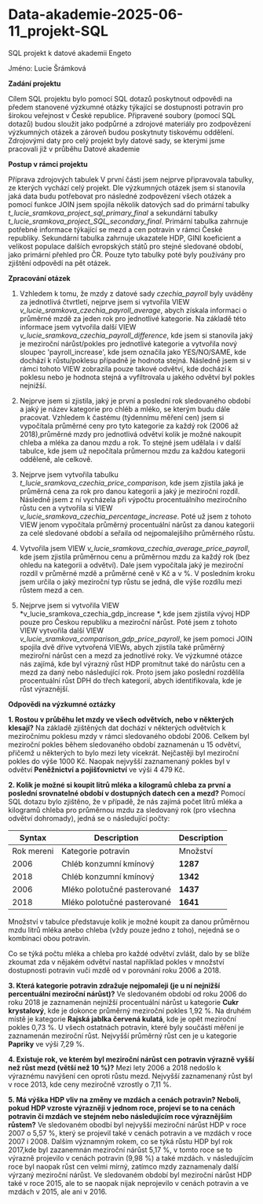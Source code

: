# Data-akademie-2025-06-11_projekt-SQL
SQL projekt k datové akademii Engeto 

Jméno: Lucie Šrámková


**Zadání projektu**

Cílem SQL projektu bylo pomocí SQL dotazů poskytnout odpovědi na předem stanovené výzkumné otázky týkající se dostupnosti potravin pro širokou veřejnost v České republice. Připravené soubory  (pomocí SQL dotazů) budou sloužit jako podpůrné a zdrojové materiály pro zodpovězení  výzkumných otázek a zároveň budou poskytnuty tiskovému oddělení. Zdrojovými daty pro celý projekt byly datové sady, se kterými jsme pracovali již v průběhu Datové akademie

**Postup v rámci projektu**

Příprava zdrojových tabulek
V první části jsem nejprve připravovala tabulky, ze kterých vychází celý projekt. Dle výzkumných otázek jsem si stanovila jaká data budu potřebovat pro následné zodpovězení všech otázek a pomocí funkce JOIN jsem spojila několik datových sad do primární tabulky *t_lucie_sramkova_project_sql_primary_final* a sekundární tabulky *t_lucie_sramkova_project_SQL_secondary_final*. Primární tabulka zahrnuje potřebné informace týkající se mezd a cen potravin v rámci České republiky. Sekundární tabulka zahrnuje ukazatele HDP, GINI koeficient a velikost populace dalších evropských států pro stejné sledované období, jako primární přehled pro ČR. Pouze tyto tabulky poté byly používány pro zjištění odpovědí na pět otázek.

**Zpracování otázek**

1. Vzhledem k tomu, že mzdy z datové sady *czechia_payroll* byly uváděny za jednotlivá čtvrtletí, nejprve jsem si vytvořila VIEW *v_lucie_sramkova_czechia_payroll_average*, abych získala informaci o průměrné mzdě za jeden rok pro jednotlivé kategorie. Na základě této informace  jsem vytvořila další VIEW *v_lucie_sramkova_czechia_payroll_difference*, kde jsem si stanovila jaký je meziroční nárůst/pokles pro jednotlivé kategorie a vytvořila nový sloupec 'payroll_increase', kde jsem označila jako YES/NO/SAME, kde dochází k růstu/poklesu případně je hodnota stejná. Následně jsem si v rámci tohoto VIEW zobrazila pouze takové odvětví, kde dochází k poklesu nebo je hodnota stejná a vyfiltrovala u jakého odvětví byl pokles nejnižší.

2. Nejprve jsem si zjistila, jaký je první a poslední rok sledovaného období a jaký je název kategorie pro chléb a mléko, se kterým budu dále pracovat. Vzhledem k častému (týdennímu měření cen) jsem si vypočítala průměrné ceny pro tyto kategorie za každý rok (2006 až 2018),průměrné mzdy pro jednotlivá odvětví kolik je možné nakoupit chleba a mléka za danou mzdu a rok. To stejné jsem udělala i v další tabulce, kde jsem už nepočítala průmernou mzdu za každou kategorii odděleně, ale celkově.

3. Nejprve jsem vytvořila tabulku *t_lucie_sramkova_czechia_price_comparison*, kde jsem zjistila jaká je průměrná cena za rok pro danou kategorii a jaký je meziroční rozdíl. Následně jsem z ní vycházela při výpočtu procentuálního meziročního růstu cen a vytvořila si VIEW *v_lucie_sramkova_czechia_percentage_increase*. Poté už jsem z tohoto VIEW jenom vypočítala průměrný procentuální nárůst za danou kategorii za celé sledované období a seřaila od nejpomalejšího průměrného růstu. 

4. Vytvořila jsem VIEW *v_lucie_sramkova_czechia_average_price_payroll*, kde jsem zjistila průměrnou cenu a průměrnou mzdu za každý rok (bez ohledu na kategorii a odvětví). Dale jsem vypočítala jaký je meziroční rozdíl v průměrné mzdě a průměrné ceně v Kč a v %. V posledním kroku jsem určila o jaký meziroční typ růstu se jedná, dle výše rozdílu mezi růstem mezd a cen.

5. Nejprve jsem si vytvořila VIEW *v_lucie_sramkova_czechia_gdp_increase *, kde jsem zjistila vývoj HDP pouze pro Českou republiku a meziroční nárůst. Poté jsem z tohoto VIEW vytvořila další VIEW *v_lucie_sramkova_comparison_gdp_price_payroll*, ke jsem pomoci JOIN spojila dvě dříve vytvořená VIEWs, abych zjistila také průměrný mezirořní nárůst cen a mezd za jednotlivé roky. Ve výzkumné otázce nás zajímá, kde byl výrazný růst HDP promítnut také do nárůstu cen a mezd za daný nebo následující rok. Proto jsem jako poslední rozdělila procentuální růst DPH do třech kategorií, abych identifikovala, kde je růst výraznější. 

**Odpovědi na výzkumné oztázky**
   
**1. Rostou v průběhu let mzdy ve všech odvětvích, nebo v některých klesají?**
   Na základě zjištěných dat dochází v některých odvětvích k meziročnímu poklesu mzdy v rámci sledovaného období 2006. Celkem byl meziroční pokles během sledovaného období zaznamenán u 15 odvětví, přičemž u některých to bylo mezi lety vícekrát. Nejčastěji byl meziroční pokles do výše 1000 Kč. Naopak nejvyšší zaznamenaný pokles byl v odvětví **Peněžnictví a pojišťovnictví** ve výši 4 479 Kč.

   
**2. Kolik je možné si koupit litrů mléka a kilogramů chleba za první a poslední srovnatelné období v dostupných datech cen a mezd?**
  Pomocí SQL dotazu bylo zjištěno, že v případě, že nás zajímá počet litrů mléka a kilogramů chleba pro průměrnou mzdu za sledovaný rok (pro všechna odvětví dohromady), jedná se o následující počty:
   
   | Syntax | Description |Description |
   | ----------- | ----------- |----------- |
   | Rok mereni | Kategorie potravin | Množství | 
   |2006 | Chléb konzumní kmínový| **1287** |
   |2018 | Chléb konzumní kmínový|  **1342** |
   |2006 | Mléko polotučné pasterované| **1437** |
   |2018 | Mléko polotučné pasterované|  **1641** |

   Množství v tabulce představuje kolik je možné koupit za danou průměrnou mzdu litrů mléka anebo chleba (vždy pouze jedno z toho), nejedná se o kombinaci obou potravin.

   Co se týká počtu mléka a chleba pro každé odvětví zvlášt, dalo by se blíže zkoumat zda v nějakém odvětví nastal například pokles v množství dostupnosti potravin vuči mzdě od v porovnání roku 2006 a 2018.
        
**3. Která kategorie potravin zdražuje nejpomaleji (je u ní nejnižší percentuální meziroční nárůst)?**
      Ve sledovaném období od roku 2006 do roku 2018 je zaznamenán nejnižší procentuální nárůst u kategorie **Cukr krystalový**, kde je dokonce průměrný meziroční pokles 1,92 %. Na druhém místě je kategorie **Rajská jablka červená kulatá**, kde je opět meziroční pokles       0,73 %. U všech ostatnách potravin, které byly součástí měření je zaznamenán meziroční růst. Nejvyšší průměrný růst cen je u kategorie **Papriky** ve výši 7,29 %.
        
**4. Existuje rok, ve kterém byl meziroční nárůst cen potravin výrazně vyšší než růst mezd (větší než 10 %)?**
      Mezi lety 2006 a 2018 nedošlo k výraznému navýšení cen oproti růstu mezd. Nejvyšší zaznamenaný růst byl v roce 2013, kde ceny meziročně vzrostly o 7,11 %. 
   
**5. Má výška HDP vliv na změny ve mzdách a cenách potravin? Neboli, pokud HDP vzroste výrazněji v jednom roce, projeví se to na cenách potravin či mzdách ve stejném nebo následujícím roce výraznějším růstem?**
      Ve sledovaném obodbí byl nejvyšší meziroční nárůst HDP v roce 2007 o 5,57 %, který se projevil také v cenách potravin a ve mzdách v roce 2007 i 2008. Dalším významným rokem, co se týká růstu HDP byl rok 2017,kde byl zazanemnán meziroční nárůst 5,17 %, v tomto roce       se to výrazně projevilo v cenách potravin (9,98 %) a také mzdách. v následujícím roce byl naopak růst cen velmi mírný, zatímco mzdy zaznamenaly další výrzaný meziroční nárůst.
      Ve sledovaném období byl meziroční nárůst HDP také v roce 2015, ale to se naopak nijak neprojevilo v cenách potravin a ve mzdách v 2015, ale ani v 2016. 
